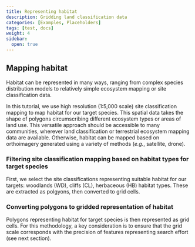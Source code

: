 ```yaml
---
title: Representing habitat
description: Gridding land classification data
categories: [Examples, Placeholders]
tags: [test, docs]
weight: 4
sidebar:
  open: true
---
```


## Mapping habitat

Habitat can be represented in many ways, ranging from complex species distribution models 
to relatively simple ecosystem mapping or site classification data.

In this tutorial, we use high resolution (1:5,000 scale) site classification mapping 
to map habitat for our target species. This spatial data takes the shape of polygons 
circumscribing different ecosystem types or areas of land use. This versatile approach 
should be accessible to many communities, wherever land classification or terrestrial 
ecosystem mapping data are available. Otherwise, habitat can be mapped based on 
orthoimagery generated using a variety of methods (*e.g.*, satellite, drone).

### Filtering site classification mapping based on habitat types for target species

First, we select the site classifications representing suitable habitat for our targets:
woodlands (WD), cliffs (CL), herbaceous (HB) habitat types. These are extracted as polgyons, 
then converted to grid cells.

### Converting polygons to gridded representation of habitat

Polygons representing habitat for target species is then represented as grid cells. 
For this methodology, a key consideration is to ensure that the grid scale corresponds 
with the precision of features representing search effort (see next section).

